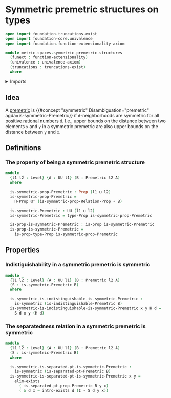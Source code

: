 # Symmetric premetric structures on types

```agda
open import foundation.truncations-exist
open import foundation-core.univalence
open import foundation.function-extensionality-axiom

module metric-spaces.symmetric-premetric-structures
  (funext : function-extensionality)
  (univalence : univalence-axiom)
  (truncations : truncations-exist)
  where
```

<details><summary>Imports</summary>

```agda
open import elementary-number-theory.positive-rational-numbers funext univalence truncations

open import foundation.binary-relations funext univalence truncations
open import foundation.dependent-products-propositions funext
open import foundation.existential-quantification funext univalence truncations
open import foundation.function-types funext
open import foundation.identity-types funext
open import foundation.propositions funext univalence
open import foundation.universe-levels

open import metric-spaces.premetric-structures funext univalence truncations
```

</details>

## Idea

A [premetric](metric-spaces.premetric-structures.md) is
{{#concept "symmetric" Disambiguation="premetric" agda=is-symmetric-Premetric}}
if `d`-neighborhoods are symmetric for all
[positive rational numbers](elementary-number-theory.positive-rational-numbers.md)
`d`. I.e., upper bounds on the distance between two elements `x` and `y` in a
symmetric premetric are also upper bounds on the distance between `y` and `x`.

## Definitions

### The property of being a symmetric premetric structure

```agda
module _
  {l1 l2 : Level} {A : UU l1} (B : Premetric l2 A)
  where

  is-symmetric-prop-Premetric : Prop (l1 ⊔ l2)
  is-symmetric-prop-Premetric =
    Π-Prop ℚ⁺ (is-symmetric-prop-Relation-Prop ∘ B)

  is-symmetric-Premetric : UU (l1 ⊔ l2)
  is-symmetric-Premetric = type-Prop is-symmetric-prop-Premetric

  is-prop-is-symmetric-Premetric : is-prop is-symmetric-Premetric
  is-prop-is-symmetric-Premetric =
    is-prop-type-Prop is-symmetric-prop-Premetric
```

## Properties

### Indistiguishability in a symmetric premetric is symmetric

```agda
module _
  {l1 l2 : Level} {A : UU l1} (B : Premetric l2 A)
  (S : is-symmetric-Premetric B)
  where

  is-symmetric-is-indistinguishable-is-symmetric-Premetric :
    is-symmetric (is-indistinguishable-Premetric B)
  is-symmetric-is-indistinguishable-is-symmetric-Premetric x y H d =
    S d x y (H d)
```

### The separatedness relation in a symmetric premetric is symmetric

```agda
module _
  {l1 l2 : Level} {A : UU l1} (B : Premetric l2 A)
  (S : is-symmetric-Premetric B)
  where

  is-symmetric-is-separated-pt-is-symmetric-Premetric :
    is-symmetric (is-separated-pt-Premetric B)
  is-symmetric-is-separated-pt-is-symmetric-Premetric x y =
    elim-exists
      ( is-separated-pt-prop-Premetric B y x)
      ( λ d I → intro-exists d (I ∘ S d y x))
```
